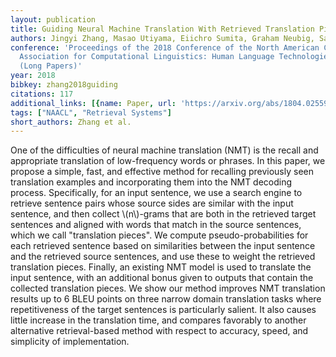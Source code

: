 ```yaml
---
layout: publication
title: Guiding Neural Machine Translation With Retrieved Translation Pieces
authors: Jingyi Zhang, Masao Utiyama, Eiichro Sumita, Graham Neubig, Satoshi Nakamura
conference: 'Proceedings of the 2018 Conference of the North American Chapter of the
  Association for Computational Linguistics: Human Language Technologies, Volume 1
  (Long Papers)'
year: 2018
bibkey: zhang2018guiding
citations: 117
additional_links: [{name: Paper, url: 'https://arxiv.org/abs/1804.02559'}]
tags: ["NAACL", "Retrieval Systems"]
short_authors: Zhang et al.
---
```

One of the difficulties of neural machine translation (NMT) is the recall and
appropriate translation of low-frequency words or phrases. In this paper, we
propose a simple, fast, and effective method for recalling previously seen
translation examples and incorporating them into the NMT decoding process.
Specifically, for an input sentence, we use a search engine to retrieve
sentence pairs whose source sides are similar with the input sentence, and then
collect \\(n\\)-grams that are both in the retrieved target sentences and aligned
with words that match in the source sentences, which we call "translation
pieces". We compute pseudo-probabilities for each retrieved sentence based on
similarities between the input sentence and the retrieved source sentences, and
use these to weight the retrieved translation pieces. Finally, an existing NMT
model is used to translate the input sentence, with an additional bonus given
to outputs that contain the collected translation pieces. We show our method
improves NMT translation results up to 6 BLEU points on three narrow domain
translation tasks where repetitiveness of the target sentences is particularly
salient. It also causes little increase in the translation time, and compares
favorably to another alternative retrieval-based method with respect to
accuracy, speed, and simplicity of implementation.